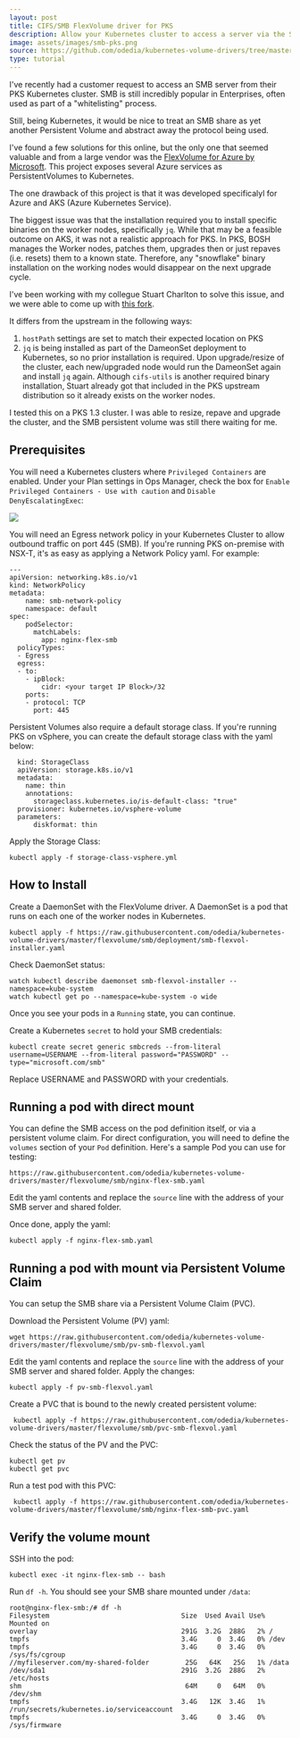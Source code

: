```yaml
---
layout: post
title: CIFS/SMB FlexVolume driver for PKS
description: Allow your Kubernetes cluster to access a server via the SMB protocol using Kubernetes Persistent Volumes
image: assets/images/smb-pks.png
source: https://github.com/odedia/kubernetes-volume-drivers/tree/master/flexvolume/smb
type: tutorial
---
```


I've recently had a customer request to access an SMB server from their PKS Kubernetes cluster. SMB is still incredibly popular in Enterprises, often used as part of a "whitelisting" process.

Still, being Kubernetes, it would be nice to treat an SMB share as yet another Persistent Volume and abstract away the protocol being used.

I've found a few solutions for this online, but the only one that seemed valuable and from a large vendor was the [FlexVolume for Azure by Microsoft](https://github.com/Azure/kubernetes-volume-drivers). This project exposes several Azure services as PersistentVolumes to Kubernetes.

The one drawback of this project is that it was developed specificalyl for Azure and AKS (Azure Kubernetes Service).

The biggest issue was that the installation required you to install specific binaries on the worker nodes, specifically `jq`. While that may be a feasible outcome on AKS, it was not a realistic approach for PKS. In PKS, BOSH manages the Worker nodes, patches them, upgrades then or just repaves (i.e. resets) them to a known state. Therefore, any "snowflake" binary installation on the working nodes would disappear on the next upgrade cycle.

I've been working with my collegue Stuart Charlton to solve this issue, and we were able to come up with [this fork](https://github.com/odedia/kubernetes-volume-drivers/tree/master/flexvolume/smb).

It differs from the upstream in the following ways:

1. `hostPath` settings are set to match their expected location on PKS
2. `jq` is being installed as part of the DameonSet deployment to Kubernetes, so no prior installation is required. Upon upgrade/resize of the cluster, each new/upgraded node would run the DameonSet again and install `jq` again. Although `cifs-utils` is another required binary installation, Stuart already got that included in the PKS upstream distribution so it already exists on the worker nodes.

I tested this on a PKS 1.3 cluster. I was able to resize, repave and upgrade the cluster, and the SMB persistent volume was still there waiting for me.

## Prerequisites
You will need a Kubernetes clusters where `Privileged Containers` are enabled. Under your Plan settings in Ops Manager, check the box for `Enable Privileged Containers - Use with caution` and `Disable DenyEscalatingExec`:

![]({{page.base_url}}/assets/images/privileged-containers.png)

You will need an Egress network policy in your Kubernetes Cluster to allow outbound traffic on port 445 (SMB). If you're running PKS on-premise with NSX-T, it's as easy as applying a Network Policy yaml. For example:

```
---
apiVersion: networking.k8s.io/v1
kind: NetworkPolicy
metadata:
    name: smb-network-policy
    namespace: default
spec:
    podSelector:
      matchLabels:
        app: nginx-flex-smb
  policyTypes:
  - Egress
  egress:
  - to:
    - ipBlock:
        cidr: <your target IP Block>/32
    ports:
    - protocol: TCP
      port: 445

```

Persistent Volumes also require a default storage class. If you're running PKS on vSphere, you can create the default storage class with the yaml below:

```
  kind: StorageClass
  apiVersion: storage.k8s.io/v1
  metadata:
    name: thin
    annotations:
      storageclass.kubernetes.io/is-default-class: "true"
  provisioner: kubernetes.io/vsphere-volume
  parameters:
      diskformat: thin

```

Apply the Storage Class:

```
kubectl apply -f storage-class-vsphere.yml
```

## How to Install

Create a DaemonSet with the FlexVolume driver. A DaemonSet is a pod that runs on each one of the worker nodes in Kubernetes.

```
kubectl apply -f https://raw.githubusercontent.com/odedia/kubernetes-volume-drivers/master/flexvolume/smb/deployment/smb-flexvol-installer.yaml
```

Check DaemonSet status:

```
watch kubectl describe daemonset smb-flexvol-installer --namespace=kube-system
watch kubectl get po --namespace=kube-system -o wide
```
Once you see your pods in a `Running` state, you can continue.

Create a Kubernetes `secret` to hold your SMB credentials:

```
kubectl create secret generic smbcreds --from-literal username=USERNAME --from-literal password="PASSWORD" --type="microsoft.com/smb"
```
Replace USERNAME and PASSWORD with your credentials.

## Running a pod with direct mount

You can define the SMB access on the pod definition itself, or via a persistent volume claim. For direct configuration, you will need to define the `volumes` section of your `Pod` definition. Here's  a sample Pod you can use for testing:

```
https://raw.githubusercontent.com/odedia/kubernetes-volume-drivers/master/flexvolume/smb/nginx-flex-smb.yaml
```

Edit the yaml contents and replace the `source` line with the address of your SMB server and shared folder.

Once done, apply the yaml:

```
kubectl apply -f nginx-flex-smb.yaml
```

## Running a pod with mount via Persistent Volume Claim

You can setup the SMB share via a Persistent Volume Claim (PVC). 

Download the Persistent Volume (PV) yaml:

```
wget https://raw.githubusercontent.com/odedia/kubernetes-volume-drivers/master/flexvolume/smb/pv-smb-flexvol.yaml
```

Edit the yaml contents and replace the `source` line with the address of your SMB server and shared folder. Apply the changes:

```
kubectl apply -f pv-smb-flexvol.yaml
```

Create a PVC that is bound to the newly created persistent volume:
```
 kubectl apply -f https://raw.githubusercontent.com/odedia/kubernetes-volume-drivers/master/flexvolume/smb/pvc-smb-flexvol.yaml
```

Check the status of the PV and the PVC:

```
kubectl get pv
kubectl get pvc
```

Run a test pod with this PVC:

```
 kubectl apply -f https://raw.githubusercontent.com/odedia/kubernetes-volume-drivers/master/flexvolume/smb/nginx-flex-smb-pvc.yaml
```

## Verify the volume mount

SSH into the pod:

```
kubectl exec -it nginx-flex-smb -- bash
```

Run `df -h`. You should see your SMB share mounted under `/data`:

```
root@nginx-flex-smb:/# df -h
Filesystem                                 Size  Used Avail Use% Mounted on
overlay                                    291G  3.2G  288G   2% /
tmpfs                                      3.4G     0  3.4G   0% /dev
tmpfs                                      3.4G     0  3.4G   0% /sys/fs/cgroup
//myfileserver.com/my-shared-folder   		25G   64K   25G   1% /data
/dev/sda1                                  291G  3.2G  288G   2% /etc/hosts
shm                                         64M     0   64M   0% /dev/shm
tmpfs                                      3.4G   12K  3.4G   1% /run/secrets/kubernetes.io/serviceaccount
tmpfs                                      3.4G     0  3.4G   0% /sys/firmware
```


